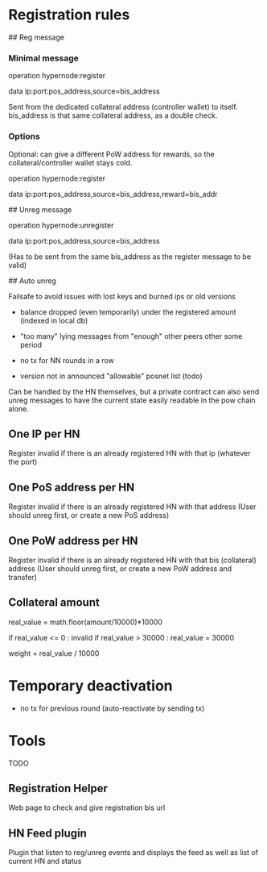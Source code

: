 # Registration rules

## Reg message

### Minimal message

operation
hypernode:register

data
ip:port:pos_address,source=bis_address

Sent from the dedicated collateral address (controller wallet) to itself.  
bis_address is that same collateral address, as a double check.

### Options

Optional: can give a different PoW address for rewards, so the collateral/controller wallet stays cold.

operation
hypernode:register

data
ip:port:pos_address,source=bis_address,reward=bis_addr


## Unreg message

operation
hypernode:unregister

data
ip:port:pos_address,source=bis_address

(Has to be sent from the same bis_address as the register message to be valid)

## Auto unreg

Failsafe to avoid issues with lost keys and burned ips or old versions

- balance dropped (even temporarily) under the registered amount (indexed in local db)

- "too many" lying messages from "enough" other peers other some period

- no tx for NN rounds in a row

- version not in announced "allowable" posnet list (todo) 

Can be handled by the HN themselves, but a private contract can also send unreg messages to have the current state easily readable in the pow chain alone.

## One IP per HN

Register invalid if there is an already registered HN with that ip (whatever the port)

## One PoS address per HN

Register invalid if there is an already registered HN with that address
(User should unreg first, or create a new PoS address)

## One PoW address per HN

Register invalid if there is an already registered HN with that bis (collateral) address
(User should unreg first, or create a new PoW address and transfer)


## Collateral amount

real_value = math.floor(amount/10000)*10000

if real_value <= 0 : invalid
if real_value > 30000 : real_value = 30000

weight = real_value / 10000


# Temporary deactivation

- no tx for previous round (auto-reactivate by sending tx)

# Tools

TODO

## Registration Helper

Web page to check and give registration bis url

## HN Feed plugin

Plugin that listen to reg/unreg events and displays the feed as well as list of current HN and status


